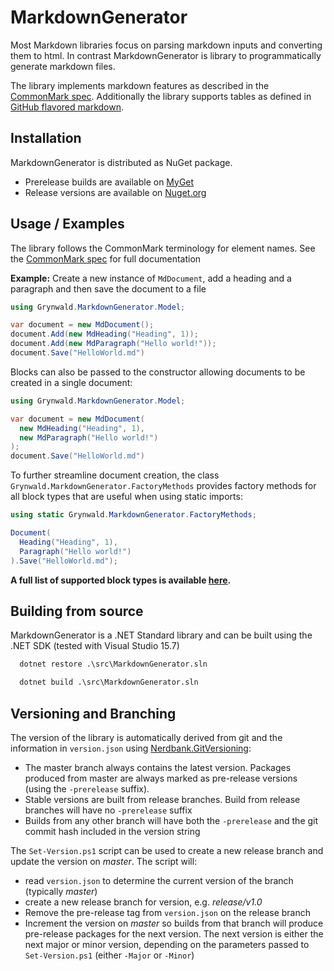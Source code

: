 # MarkdownGenerator

Most Markdown libraries focus on parsing markdown inputs and converting them to html.
In contrast MarkdownGenerator is library to programmatically generate markdown files.

The library implements markdown features as described in the [CommonMark spec](https://spec.commonmark.org/0.28/).
Additionally the library supports tables as defined in [GitHub flavored markdown](https://github.github.com/gfm/).

## Installation

MarkdownGenerator is distributed as NuGet package.

- Prerelease builds are available on [MyGet](https://www.myget.org/feed/Packages/ap0llo-markdown-generator)
- Release versions are available on [Nuget.org](https://www.nuget.org/packages/Grynwald.MarkdownGenerator)

## Usage / Examples

The library follows the CommonMark terminology for element names. See the [CommonMark spec](https://spec.commonmark.org/0.28/)
for full documentation

**Example:** Create a new instance of `MdDocument`, add a heading and a paragraph and then save the document to a file

```csharp
using Grynwald.MarkdownGenerator.Model;

var document = new MdDocument();
document.Add(new MdHeading("Heading", 1));
document.Add(new MdParagraph("Hello world!"));
document.Save("HelloWorld.md")
```

Blocks can also be passed to the constructor allowing documents to be created in a single document:

```csharp
using Grynwald.MarkdownGenerator.Model;

var document = new MdDocument(
  new MdHeading("Heading", 1),
  new MdParagraph("Hello world!")
);
document.Save("HelloWorld.md")
```

To further streamline document creation, the class `Grynwald.MarkdownGenerator.FactoryMethods` provides factory
methods for all block types that are useful when using static imports:

```csharp
using static Grynwald.MarkdownGenerator.FactoryMethods;

Document(
  Heading("Heading", 1),
  Paragraph("Hello world!")
).Save("HelloWorld.md");
```

**A full list of supported block types is available [here](./docs/blocktypes.md).**

## Building from source

MarkdownGenerator is a .NET Standard library and can be built using the .NET SDK (tested with Visual Studio 15.7)

```bat
  dotnet restore .\src\MarkdownGenerator.sln

  dotnet build .\src\MarkdownGenerator.sln
```

## Versioning and Branching

The version of the library is automatically derived from git and the information in `version.json` using
[Nerdbank.GitVersioning](https://github.com/AArnott/Nerdbank.GitVersioning):

- The master branch  always contains the latest version. Packages produced from master are always
  marked as pre-release versions (using the `-prerelease` suffix).
- Stable versions are built from release branches. Build from release branches will have no `-prerelease` suffix
- Builds from any other branch will have both the `-prerelease` and the git commit hash included
  in the version string

The `Set-Version.ps1` script can be used to create a new release branch and update the version on *master*. 
The script will:

- read `version.json` to determine the current version of the branch (typically *master*)
- create a new release branch for version, e.g. *release/v1.0*
- Remove the pre-release tag from `version.json` on the release branch
- Increment the version on *master* so builds from that branch will produce pre-release packages
  for the next version. The next version is either the next major or minor version,
  depending on the parameters passed to `Set-Version.ps1` (either `-Major` or `-Minor`)
